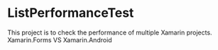 # ListPerformanceTest
This project is to check the performance of multiple Xamarin projects. Xamarin.Forms VS Xamarin.Android
